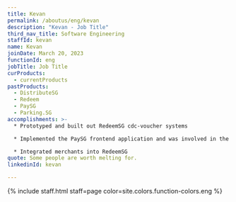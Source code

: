 ```yaml
---
title: Kevan
permalink: /aboutus/eng/kevan
description: "Kevan - Job Title"
third_nav_title: Software Engineering
staffId: kevan
name: Kevan
joinDate: March 20, 2023
functionId: eng
jobTitle: Job Title
curProducts:
  - currentProducts
pastProducts:
  - DistributeSG
  - Redeem
  - PaySG
  - Parking.SG
accomplishments: >-
  * Prototyped and built out RedeemSG cdc-voucher systems

  * Implemented the PaySG frontend application and was involved in the design of the overall architecture

  * Integrated merchants into RedeemSG
quote: Some people are worth melting for.
linkedinId: kevan

---
```


{% include staff.html staff=page color=site.colors.function-colors.eng %}
